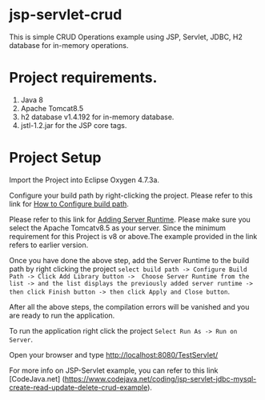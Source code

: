 # jsp-servlet-crud
This is simple CRUD Operations example using JSP, Servlet, JDBC, H2 database for in-memory operations. 

# Project requirements.
1. Java 8
2. Apache Tomcat8.5
3. h2 database v1.4.192 for in-memory database.
4. jstl-1.2.jar for the JSP core tags.

# Project Setup
Import the Project into Eclipse Oxygen 4.7.3a.

Configure your build path by right-clicking the project. Please refer to this link for [How to Configure build path](https://www.youtube.com/watch?v=L-DBitOKVxo).

Please refer to this link for [Adding Server Runtime](https://www.codejava.net/servers/tomcat/how-to-add-tomcat-server-in-eclipse-ide). Please make sure you select the Apache Tomcatv8.5 as your server. Since the minimum requirement for this Project is v8 or above.The example provided in the link refers to earlier version.

Once you have done the above step, add the Server Runtime to the build path by right clicking the project `select build path -> Configure Build Path -> Click Add Library button ->  Choose Server Runtime from the list -> and the list displays the previously added server runtime -> then click Finish button -> then click Apply and Close button`.

After all the above steps, the compilation errors will be vanished and you are ready to run the application. 

To run the application right click the project `Select Run As -> Run on Server`.

Open your browser and type [http://localhost:8080/TestServlet/](http://localhost:8080/TestServlet/)

For more info on JSP-Servlet example, you can refer to this link [CodeJava.net] (https://www.codejava.net/coding/jsp-servlet-jdbc-mysql-create-read-update-delete-crud-example).
